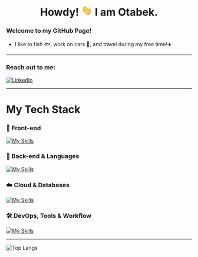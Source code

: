 <h1 align="center"> Howdy! <img width="30px" src="https://github.com/bsovs/bsovs/blob/main/assets/hi.gif"> I am Otabek. </h1>
<h3>Welcome to my GitHub Page!</h3>

<ul>
  <li>I like to fish 🐟, work on cars 🔧, and travel during my free time!✈️</li>
</ul>

<hr></hr>

<h3>Reach out to me:</h3>

[![LinkedIn](https://skillicons.dev/icons?i=linkedin)](https://www.linkedin.com/in/mavlonovo/)

  
<hr></hr>

<h1>My Tech Stack</h1>

<h3>🧩 Front-end</h3>

[![My Skills](https://skillicons.dev/icons?i=html,css,js,react,flutter,qt,androidstudio,bootstrap)]()

<h3>🔧 Back-end & Languages</h3>

[![My Skills](https://skillicons.dev/icons?i=java,php,python,cpp,kotlin,nodejs,express,spring,laravel,matlab,pytorch)]()

<h3>☁️ Cloud & Databases</h3>

[![My Skills](https://skillicons.dev/icons?i=azure,firebase,mongodb,postgresql,mysql)]()


<h3>🛠️ DevOps, Tools & Workflow</h3>

[![My Skills](https://skillicons.dev/icons?i=docker,linux,git,github,postman,vscode,idea,webstorm,phpstorm,pycharm,npm,powershell)]()

<hr></hr>


![Top Langs](https://github-readme-stats.vercel.app/api/top-langs/?username=otabek7&layout=compact&langs_count=8&theme=dark)
